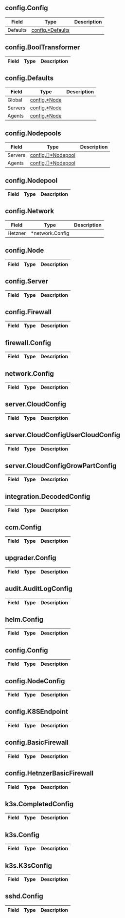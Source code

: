 ## config.Config

| Field | Type | Description |
|-------|------|-------------|
| Defaults | [config.*Defaults](#configdefaults) |  |

## config.BoolTransformer

| Field | Type | Description |
|-------|------|-------------|

## config.Defaults

| Field | Type | Description |
|-------|------|-------------|
| Global | [config.*Node](#confignode) |  |
| Servers | [config.*Node](#confignode) |  |
| Agents | [config.*Node](#confignode) |  |

## config.Nodepools

| Field | Type | Description |
|-------|------|-------------|
| Servers | [config.[]*Nodepool](#config.[]*nodepool) |  |
| Agents | [config.[]*Nodepool](#config.[]*nodepool) |  |

## config.Nodepool

| Field | Type | Description |
|-------|------|-------------|

## config.Network

| Field | Type | Description |
|-------|------|-------------|
| Hetzner | *network.Config |  |

## config.Node

| Field | Type | Description |
|-------|------|-------------|

## config.Server

| Field | Type | Description |
|-------|------|-------------|

## config.Firewall

| Field | Type | Description |
|-------|------|-------------|

## firewall.Config

| Field | Type | Description |
|-------|------|-------------|

## network.Config

| Field | Type | Description |
|-------|------|-------------|

## server.CloudConfig

| Field | Type | Description |
|-------|------|-------------|

## server.CloudConfigUserCloudConfig

| Field | Type | Description |
|-------|------|-------------|

## server.CloudConfigGrowPartConfig

| Field | Type | Description |
|-------|------|-------------|

## integration.DecodedConfig

| Field | Type | Description |
|-------|------|-------------|

## ccm.Config

| Field | Type | Description |
|-------|------|-------------|

## upgrader.Config

| Field | Type | Description |
|-------|------|-------------|

## audit.AuditLogConfig

| Field | Type | Description |
|-------|------|-------------|

## helm.Config

| Field | Type | Description |
|-------|------|-------------|

## config.Config

| Field | Type | Description |
|-------|------|-------------|

## config.NodeConfig

| Field | Type | Description |
|-------|------|-------------|

## config.K8SEndpoint

| Field | Type | Description |
|-------|------|-------------|

## config.BasicFirewall

| Field | Type | Description |
|-------|------|-------------|

## config.HetnzerBasicFirewall

| Field | Type | Description |
|-------|------|-------------|

## k3s.CompletedConfig

| Field | Type | Description |
|-------|------|-------------|

## k3s.Config

| Field | Type | Description |
|-------|------|-------------|

## k3s.K3sConfig

| Field | Type | Description |
|-------|------|-------------|

## sshd.Config

| Field | Type | Description |
|-------|------|-------------|

